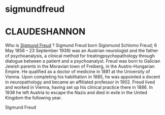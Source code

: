 # sigmundfreud
# CLAUDESHANNON
Who is <a href="http://quotes.hbdtoyou.com/sigmund-freud-bio-photos-pictures/">Sigmund Freud</a> ?
Sigmund Freud  born Sigismund Schlomo Freud; 6 May 1856 – 23 September 1939) was an Austrian neurologist and the father of psychoanalysis, a clinical method for treatingpsychopathology through dialogue between a patient and a psychoanalyst. Freud was born to Galician Jewish parents in the Moravian town of Freiberg, in the Austro-Hungarian Empire. He qualified as a doctor of medicine in 1881 at the University of Vienna. Upon completing his habilitation in 1885, he was appointed a docent in neuropathology and became an affiliated professor in 1902. Freud lived and worked in Vienna, having set up his clinical practice there in 1886. In 1938 he left Austria to escape the Nazis and died in exile in the United Kingdom the following year.

Sigmund Freud
